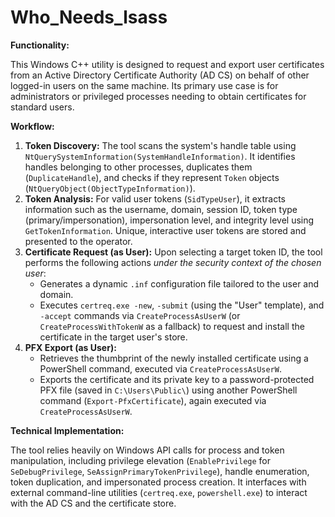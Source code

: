 # Who_Needs_lsass


**Functionality:**

This Windows C++ utility is designed to request and export user certificates from an Active Directory Certificate Authority (AD CS) on behalf of other logged-in users on the same machine. Its primary use case is for administrators or privileged processes needing to obtain certificates for standard users.

**Workflow:**

1.  **Token Discovery:** The tool scans the system's handle table using `NtQuerySystemInformation(SystemHandleInformation)`. It identifies handles belonging to other processes, duplicates them (`DuplicateHandle`), and checks if they represent `Token` objects (`NtQueryObject(ObjectTypeInformation)`).
2.  **Token Analysis:** For valid user tokens (`SidTypeUser`), it extracts information such as the username, domain, session ID, token type (primary/impersonation), impersonation level, and integrity level using `GetTokenInformation`. Unique, interactive user tokens are stored and presented to the operator.
3.  **Certificate Request (as User):** Upon selecting a target token ID, the tool performs the following actions *under the security context of the chosen user*:
    * Generates a dynamic `.inf` configuration file tailored to the user and domain.
    * Executes `certreq.exe -new`, `-submit` (using the "User" template), and `-accept` commands via `CreateProcessAsUserW` (or `CreateProcessWithTokenW` as a fallback) to request and install the certificate in the target user's store.
4.  **PFX Export (as User):**
    * Retrieves the thumbprint of the newly installed certificate using a PowerShell command, executed via `CreateProcessAsUserW`.
    * Exports the certificate and its private key to a password-protected PFX file (saved in `C:\Users\Public\`) using another PowerShell command (`Export-PfxCertificate`), again executed via `CreateProcessAsUserW`.

**Technical Implementation:**

The tool relies heavily on Windows API calls for process and token manipulation, including privilege elevation (`EnablePrivilege` for `SeDebugPrivilege`, `SeAssignPrimaryTokenPrivilege`), handle enumeration, token duplication, and impersonated process creation. It interfaces with external command-line utilities (`certreq.exe`, `powershell.exe`) to interact with the AD CS and the certificate store.
